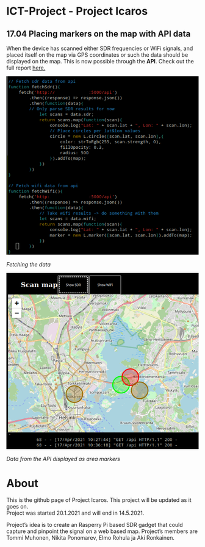 # ICT-Project - Project Icaros

## 17.04 Placing markers on the map with API data

When the device has scanned either SDR frequencies or WiFi signals, and placed itself on the map via GPS coordinates or such the data should be displayed on the map. This is now possible through the **API**. Check out the full report [here.](./Reports/1704_2021_markersfromapi/README.md)

![fetch001](./Reports/1704_2021_markersfromapi/imgs/fetch001.png)

_Fetching the data_

![buttons002](./Reports/1704_2021_markersfromapi/imgs/buttons002.png)

_Data from the API displayed as area markers_

# About

This is the github page of Project Icaros.
This project will be updated as it goes on.<br>
Project was started 20.1.2021 and will end in 14.5.2021.

Project’s idea is to create an Rasperry Pi based SDR gadget that could capture and pinpoint the signal on a web based map. Project’s members are Tommi Muhonen, Nikita Ponomarev, Elmo Rohula ja Aki Ronkainen.

